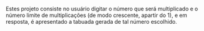Estes projeto consiste no usuário digitar o número que será multiplicado e o número limite de multiplicações (de modo crescente, apartir do 1), e em resposta, é apresentado a tabuada gerada de tal número escolhido.

